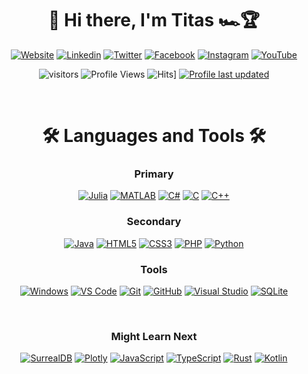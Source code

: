 <div id="header" align="center">

# 👋 Hi there, I'm Titas 🏎️🏆 
[![Website](https://img.shields.io/badge/-Website-333333?style=flat-square&logo=Firefox&logoColor=white)](http://www.titasbucelis.com/ "Website")
[![Linkedin](https://img.shields.io/badge/-LinkedIn-0A66C2?style=flat-square&logo=Linkedin&logoColor=white)](https://www.linkedin.com/in/titasbucelis/ "Connect on LinkedIn")
[![Twitter](https://img.shields.io/badge/-Twitter-1DA1F2?style=flat-square&logo=Twitter&logoColor=white)](https://twitter.com/TitasBucelis "Follow on Twitter")
[![Facebook](https://img.shields.io/badge/-Facebook-1877F2?style=flat-square&logo=Facebook&logoColor=white)](https://www.facebook.com/Titas22 "Connect on Facebook")
[![Instagram](https://img.shields.io/badge/-Instagram-E4405F?style=flat-square&logo=Instagram&logoColor=white)](https://www.instagram.com/titasbucelis/ "Follow on Instagram")
[![YouTube](https://img.shields.io/badge/-YouTube-E4405F?style=flat-square&logo=YouTube&logoColor=white)](https://www.youtube.com/channel/UCfXcGyPALXYDZVlsS_aZS-A "Subscribe on YouTube")

![visitors](https://visitor-badge.glitch.me/badge?page_id=Titas22)
![Profile Views](http://img.shields.io/badge/Profile%20Views-126-blue)
![Hits](https://hits.seeyoufarm.com/api/count/incr/badge.svg?url=https%3A%2F%2Fgithub.com%2FTitas22%2FTitas22&count_bg=%2379C83D&title_bg=%23555555&icon=&icon_color=%23E7E7E7&title=hits&edge_flat=false)]
[![Profile last updated](https://img.shields.io/github/last-commit/Titas22/Titas22/master?label=Last%20updated&style=flat)](https://github.com/Titas22/Titas22/commits)

</div>
<br/>
<div id="header" align="center">

# 🛠️ Languages and Tools 🛠️

### Primary

[![Julia](https://img.shields.io/badge/Julia-9558B2?style=flat&logo=Julia&logoColor=white)](https://julialang.org/)
[![MATLAB](https://img.shields.io/badge/MATLAB%C2%AE-CB6015?style=flat&logo=Matlab&logoColor=white)](https://www.mathworks.com)
[![C#](https://img.shields.io/badge/C%23-239120?style=flat&logo=C-Sharp&logoColor=white)](https://learn.microsoft.com/en-us/dotnet/csharp/)
[![C](https://img.shields.io/badge/C-00599C?style=flat&logo=C&logoColor=white)](https://www.open-std.org/jtc1/sc22/wg14/)
[![C++](https://img.shields.io/badge/C++-00599C?style=flat&logo=c%2B%2B&logoColor=white)](https://isocpp.org/)

### Secondary
[![Java](https://img.shields.io/badge/Java-ED8B00?style=flat&logo=java&logoColor=white)](https://www.java.com/)
[![HTML5](https://img.shields.io/badge/HTML5-E34F26?style=flat&logo=html5&logoColor=white)](https://html.spec.whatwg.org/multipage/)
[![CSS3](https://img.shields.io/badge/CSS3-1572B6?style=flat&logo=html5&logoColor=white)](https://www.w3.org/TR/CSS/)
[![PHP](https://img.shields.io/badge/PHP-%23777BB4.svg?style=flat&logo=php&logoColor=white)](https://www.php.net/)
[![Python](https://img.shields.io/badge/Python-blue?style=flat&logo=Python&logoColor=white)](https://www.python.org/)


### Tools
[![Windows](https://img.shields.io/badge/Windows-0078D6?style=flat&logo=windows&logoColor=white)](http://microsoft.com/windows)
[![VS Code](https://img.shields.io/badge/-VS%20Code-0078D7?style=flat&logo=Visual-Studio-Code&logoColor=white)](https://code.visualstudio.com/)
[![Git](https://img.shields.io/badge/-Git-F05032?style=flat&logo=Git&logoColor=white)](https://git-scm.com/)
[![GitHub](https://img.shields.io/badge/-GitHub-181717?style=flat&logo=GitHub&logoColor=white)](https://github.com/)
[![Visual Studio](https://img.shields.io/badge/-Visual%20Studio-5C2D91?style=flat&logo=Visual-Studio-Code&logoColor=white)](https://visualstudio.microsoft.com/)
[![SQLite](https://img.shields.io/badge/SQLite-003B57?style=flat&logo=SQLite&logoColor=white)](https://sqlite.org/)
<!--[![AzureDevOps](https://img.shields.io/badge/-Azure%20DevOps-0078D7?style=flat&logo=Azure-DevOps&logoColor=white)](https://azure.microsoft.com/en-us/products/devops/server/)-->

<br/>
  
### Might Learn Next
[![SurrealDB](https://img.shields.io/badge/SurrealDB-FF00A0?style=flat&logo=surrealdb&logoColor=white)](https://surrealdb.com/)
[![Plotly](https://img.shields.io/badge/Plotly-%233F4F75.svg?style=flat&logo=plotly&logoColor=white)](https://plotly.com/)
[![JavaScript](https://img.shields.io/badge/JavaScript-F7DF1C?style=flat&logo=javascript&logoColor=black)](https://www.javascript.com/)
[![TypeScript](https://img.shields.io/badge/TypeScript-3178C6?style=flat&logo=TypeScript&logoColor=white)](https://www.typescriptlang.org/)
[![Rust](https://img.shields.io/badge/Rust-000000?style=flat&logo=Rust&logoColor=white)](https://www.rust-lang.org/)
[![Kotlin](https://img.shields.io/badge/Kotlin-7F52FF.svg?style=flat&logo=Kotlin&logoColor=white)](https://kotlinlang.org/)
<!--[![Docker](https://img.shields.io/badge/Docker-2496ED?style=flat&logo=Docker&logoColor=white)](https://www.docker.com/)-->

</div>
<!--
<br />
<br />

<div id="header" align="center">

# 🔥 Stats 🔥

[![GitHub Streak](http://github-readme-streak-stats.herokuapp.com?user=Titas22&theme=tokyonight&hide_border=true&date_format=%5BY%20%5DM%20j)](https://git.io/streak-stats)
[![Titas' github trophy](https://github-profile-trophy.vercel.app/?username=Titas22&row=1&theme=dracula)](https://github.com/ryo-ma/github-profile-trophy)
[![Titas' github stats](https://github-readme-stats.vercel.app/api?username=Titas22&theme=dracula)](https://github.com/anuraghazra/github-readme-stats)
[![Titas' top languages](https://github-readme-stats.vercel.app/api/top-langs/?username=Titas22&theme=dracula)](https://github.com/anuraghazra/github-readme-stats)
[![Titas' github streak](https://github-readme-streak-stats.herokuapp.com/?user=Titas22&theme=dracula)](https://github.com/DenverCoder1/github-readme-streak-stats)
</div>

-->
